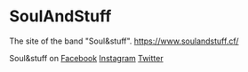 # SoulAndStuff

The site of the band "Soul&stuff".
https://www.soulandstuff.cf/

Soul&stuff on
<a href="https://www.facebook.com/Soulandstuff/">Facebook</a>
<a href="https://www.instagram.com/soulandstuffband/">Instagram</a>
<a href="https://twitter.com/soulandstuffbnd">Twitter</a>
